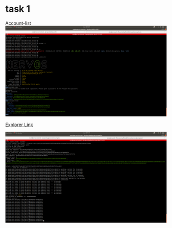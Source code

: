 # task 1

Account-list
![Account List](account.png)

[Explorer Link](https://explorer.nervos.org/aggron/address/ckt1qyqv0tus9n2lzmseryfez8e9zlquhe9a2susnj6qx6)

![Deposit](deposit.png)
